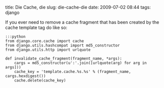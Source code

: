 title: Die Cache, die
slug: die-cache-die
date: 2009-07-02 08:44
tags: django

If you ever need to remove a cache fragment that has been created by the cache template tag do like so:

	:::python
	from django.core.cache import cache
	from django.utils.hashcompat import md5_constructor
	from django.utils.http import urlquote

	def invalidate_cache_fragment(fragment_name, *args):
		cargs = md5_constructor(u':'.join([urlquote(arg) for arg in args]))
		cache_key = 'template.cache.%s.%s' % (fragment_name, cargs.hexdigest())
		cache.delete(cache_key)
